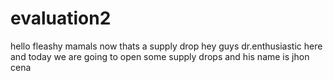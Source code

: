 # evaluation2
hello fleashy mamals
now thats a supply drop
hey guys dr.enthusiastic here and today we are going to open some supply drops
and his name is jhon cena




